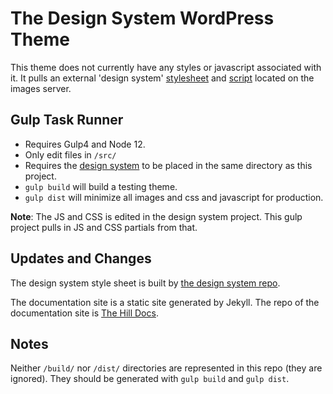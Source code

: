 # The Design System WordPress Theme

This theme does not currently have any styles or javascript associated with it. It pulls an external 'design system' [stylesheet](http://images.utk.edu/designsystem/2020/assets/css/style.css) and [script](http://images.utk.edu/designsystem/2020/assets/js/utk.js) located on the images server.


## Gulp Task Runner

- Requires Gulp4 and Node 12.
- Only edit files in `/src/`
- Requires the [design system](https://github.utk.edu/ocm/design-system-build-files) to be placed in the same directory as this project.
- `gulp build` will build a testing theme.
- `gulp dist` will minimize all images and css and javascript for production.

**Note**: The JS and CSS is edited in the design system project. This gulp project pulls in JS and CSS partials from that.

## Updates and Changes

The design system style sheet is built by [the design system repo](https://github.utk.edu/ocm/design-system-build-files).

The documentation site is a static site generated by Jekyll. The repo of the documentation site is [The Hill Docs](https://github.utk.edu/ocm/thehill-docs).

## Notes

Neither `/build/` nor `/dist/` directories are represented in this repo (they are ignored). They should be generated with `gulp build` and `gulp dist`.


